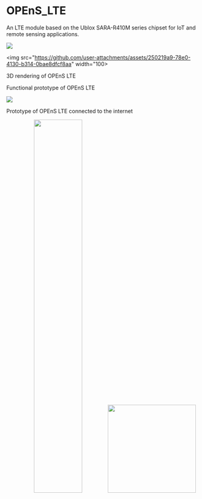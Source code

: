 # OPEnS_LTE

An LTE module based on the Ublox SARA-R410M series chipset for IoT and remote sensing applications. 

![](https://github.com/user-attachments/assets/250219a9-78e0-4130-b314-0bae8dfcf8aa)

<img src="https://github.com/user-attachments/assets/250219a9-78e0-4130-b314-0bae8dfcf8aa" width="100>

3D rendering of OPEnS LTE

<img2 src="https://github.com/user-attachments/assets/250219a9-78e0-4130-b314-0bae8dfcf8aa">

Functional prototype of OPEnS LTE

![](https://github.com/user-attachments/assets/212ad254-31b0-47d6-9b96-c7cdee6eeeef)

Prototype of OPEnS LTE connected to the internet

<p align="center">
 <img  src="https://github.com/user-attachments/assets/a4a6ea44-4d34-4dec-822b-46256c4834db" width="50%">   
 <img src="https://github.com/user-attachments/assets/212ad254-31b0-47d6-9b96-c7cdee6eeeef" width="230">
</p>

